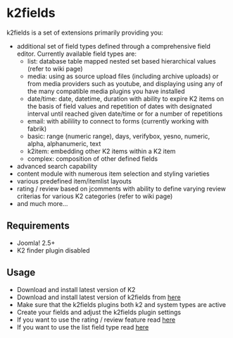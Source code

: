 k2fields
========
k2fields is a set of extensions primarily providing you:

* additional set of field types defined through a comprehensive field editor. Currently available field types are:
    - list: database table mapped nested set based hierarchical values (refer to wiki page)
    - media: using as source upload files (including archive uploads) or from media providers such as youtube, and displaying using any of the many compatible media plugins you have installed
    - date/time: date, datetime, duration with ability to expire K2 items on the basis of field values and repetition of dates with designated interval until reached given date/time or for a number of repetitions
    - email: with abilility to connect to forms (currently working with fabrik)
    - basic: range (numeric range), days, verifybox, yesno, numeric, alpha, alphanumeric, text
    - k2item: embedding other K2 items within a K2 item
    - complex: composition of other defined fields
* advanced search capability
* content module with numerous item selection and styling varieties
* various predefined item/itemlist layouts
* rating / review based on jcomments with ability to define varying review criterias for various K2 categories (refer to wiki page)
* and much more...

Requirements
------------
* Joomla! 2.5+
* K2 finder plugin disabled

Usage
-----
* Download and install latest version of K2
* Download and install latest version of k2fields from [here](https://github.com/gobezu/k2fields/downloads)
* Make sure that the k2fields plugins both k2 and system types are active
* Create your fields and adjust the k2fields plugin settings
* If you want to use the rating / review feature read [here](https://github.com/gobezu/k2fields/wiki/Rating-Review)
* If you want to use the list field type read [here](https://github.com/gobezu/k2fields/wiki/List-field)
